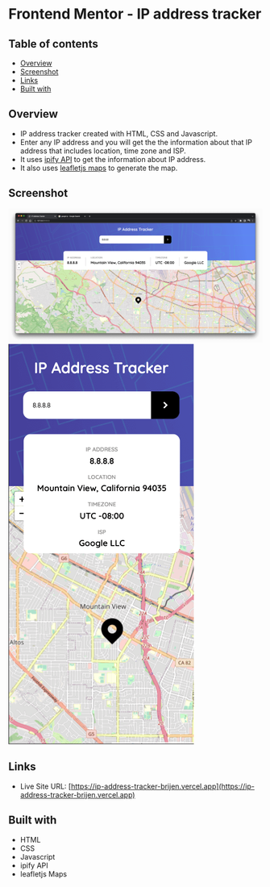 # Frontend Mentor - IP address tracker

## Table of contents

- [Overview](#overview)
- [Screenshot](#screenshot)
- [Links](#links)
- [Built with](#Built-with)

## Overview

- IP address tracker created with HTML, CSS and Javascript.
- Enter any IP address and you will get the the information about that IP address that includes location, time zone and ISP.
- It uses [ipify API](https://www.ipify.org) to get the information about IP address.
- It also uses [leafletjs maps](https://leafletjs.com) to generate the map.

## Screenshot

![](./images/preview_1.png)
![](./images/preview_2.png)

## Links

- Live Site URL: [https://ip-address-tracker-brijen.vercel.app](https://ip-address-tracker-brijen.vercel.app)

## Built with

- HTML
- CSS
- Javascript
- ipify API
- leafletjs Maps
